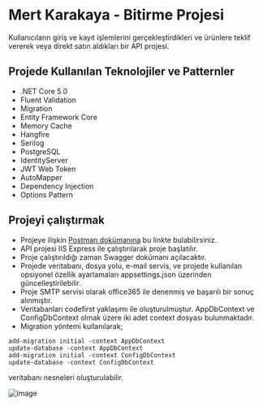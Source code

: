 # Mert Karakaya - Bitirme Projesi
Kullanıcıların giriş ve kayıt işlemlerini gerçekleştirdikleri ve ürünlere teklif vererek veya direkt satın aldıkları bir API projesi.
## Projede Kullanılan Teknolojiler ve Patternler
- .NET Core 5.0
- Fluent Validation
- Migration
- Entity Framework Core
- Memory Cache
- Hangfire
- Serilog
- PostgreSQL
- IdentityServer
- JWT Web Token
- AutoMapper
- Dependency Injection
- Options Pattern

## Projeyi çalıştırmak
- Projeye ilişkin [Postman dokümanına](https://documenter.getpostman.com/view/16058133/VUqptcxm) bu linkte bulabilirsiniz.
- API projesi IIS Express ile çalıştırılarak proje başlatılır.
- Proje çalıştırıldığı zaman Swagger dokümanı açılacaktır.
- Projede veritabanı, dosya yolu, e-mail servis, ve projede kullanılan opsiyonel özellik ayarlamaları appsettings.json üzerinden güncelleştirilebilir.
- Proje SMTP servisi olarak office365 ile denenmiş ve başarılı bir sonuç alınmıştır.
- Veritabanları codefirst yaklaşımı ile oluşturulmuştur. AppDbContext ve ConfigDbContext olmak üzere iki adet context dosyası bulunmaktadır.
- Migration yöntemi kullanılarak;
```
add-migration initial -context AppDbContext
update-database -context AppDbContext
add-migration initial -context ConfigDbContext
update-database -context ConfigDbContext
```
veritabanı nesneleri oluşturulabilir.

![image](https://user-images.githubusercontent.com/44789033/185818563-4be3e066-78db-4353-a98b-b0483c680273.png)
